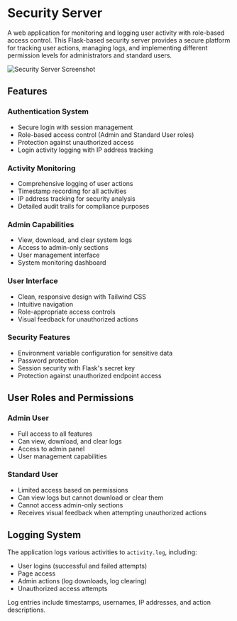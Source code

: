 # Security Server

A  web application for monitoring and logging user activity with role-based access control. This Flask-based security server provides a secure platform for tracking user actions, managing logs, and implementing different permission levels for administrators and standard users.

![Security Server Screenshot](https://via.placeholder.com/800x400?text=Security+Server+Dashboard)

##  Features

### Authentication System
- Secure login with session management
- Role-based access control (Admin and Standard User roles)
- Protection against unauthorized access
- Login activity logging with IP address tracking

### Activity Monitoring
- Comprehensive logging of user actions
- Timestamp recording for all activities
- IP address tracking for security analysis
- Detailed audit trails for compliance purposes

### Admin Capabilities
- View, download, and clear system logs
- Access to admin-only sections
- User management interface
- System monitoring dashboard

### User Interface
- Clean, responsive design with Tailwind CSS
- Intuitive navigation
- Role-appropriate access controls
- Visual feedback for unauthorized actions

### Security Features
- Environment variable configuration for sensitive data
- Password protection
- Session security with Flask's secret key
- Protection against unauthorized endpoint access



## User Roles and Permissions

### Admin User
- Full access to all features
- Can view, download, and clear logs
- Access to admin panel
- User management capabilities

### Standard User
- Limited access based on permissions
- Can view logs but cannot download or clear them
- Cannot access admin-only sections
- Receives visual feedback when attempting unauthorized actions


## Logging System

The application logs various activities to `activity.log`, including:
- User logins (successful and failed attempts)
- Page access
- Admin actions (log downloads, log clearing)
- Unauthorized access attempts

Log entries include timestamps, usernames, IP addresses, and action descriptions.


